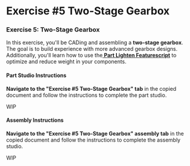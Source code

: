 # Exercise #5 Two-Stage Gearbox

### Exercise 5: Two-Stage Gearbox

In this exercise, you'll be CADing and assembling a **two-stage gearbox**. The goal is to build experience with more advanced gearbox designs. Additionally, you'll learn how to use the[ **Part Lighten Featurescript**](../../onshape-setup/featurescripts.md#part-lighten) to optimize and reduce weight in your components.

#### Part Studio Instructions <a href="#part-studio-instructions" id="part-studio-instructions"></a>

**Navigate to the "Exercise #5 Two-Stage Gearbox" tab** in the copied document and follow the instructions to complete the part studio.

WIP

#### Assembly Instructions <a href="#part-studio-instructions" id="part-studio-instructions"></a>

**Navigate to the "Exercise #5 Two-Stage Gearbox" assembly tab** in the copied document and follow the instructions to complete the assembly studio.

WIP
